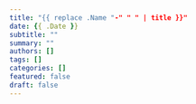 ```yaml
---
title: "{{ replace .Name "-" " " | title }}"
date: {{ .Date }}
subtitle: ""
summary: ""
authors: []
tags: []
categories: []
featured: false
draft: false
---
```

